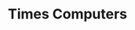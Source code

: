---
title: "Times Computers"
url: /pandalam/times-computers-bypass-road-pandalam/
shop: computer
---